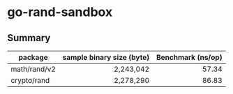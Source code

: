 # go-rand-sandbox

## Summary

| package      | sample binary size (byte) | Benchmark (ns/op) |
| ------------ | ------------------------: | ----------------: |
| math/rand/v2 |                 2,243,042 |             57.34 |
| crypto/rand  |                 2,278,290 |             86.83 |
